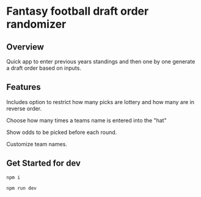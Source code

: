 # Fantasy football draft order randomizer

## Overview

Quick app to enter previous years standings and then one by one generate a draft order based on inputs. 

## Features

Includes option to restrict how many picks are lottery and how many are in reverse order.

Choose how many times a teams name is entered into the "hat"

Show odds to be picked before each round.

Customize team names.

## Get Started for dev

`npm i`

`npm run dev`
